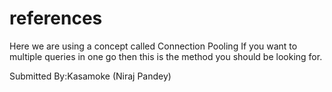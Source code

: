 # references

Here we are using a concept called Connection Pooling
If you want to multiple queries in one go then this is the method you should be looking for.


Submitted By:Kasamoke (Niraj Pandey)
